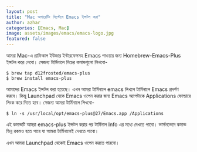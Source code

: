 ```yaml
---
layout: post
title: "Mac অপারেটিং সিস্টেমে Emacs ইন্সটল করা"
author: azhar
categories: [Emacs, Mac]
image: assets/images/emacs/emacs-logo.jpg
featured: false
---
```


আমরা Mac-এ গ্রাফিকাল ইউজার ইন্টারফেসসহ Emacs পাওয়ার জন্য Homebrew-Emacs-Plus ইন্সটল করে নেবো। সেজন্য টার্মিনালে নিচের কমান্ডগুলো লিখবো-

`$ brew tap d12frosted/emacs-plus`  
`$ brew install emacs-plus`

আমাদের Emacs ইন্সটল করা হয়েছে। এখন আমরা টার্মিনালে emacs লিখলে টার্মিনালে Emacs প্রদর্শণ করবে। কিন্তু Launchpad থেকে Emacs ওপেন করার জন্য Emacs অ্যাপটাকে Applications ফোল্ডারে লিংক করে দিতে হবে। সেজন্য আমরা টার্মিনালে লিখবো-

`$ ln -s /usr/local/opt/emacs-plus@27/Emacs.app /Applications`

এই কমান্ডটি আমরা emacs-plus ইন্সটল করার পর টার্মিনাল Info এর মধ্যে দেখতে পাবো। ভার্সনভেদে কমান্ড ভিন্ন রকমও হতে পারে যা আমরা টার্মিনালেই দেখতে পাবো।

এখন আমরা Launchpad থেকেই Emacs ওপেন করতে পারবো।
